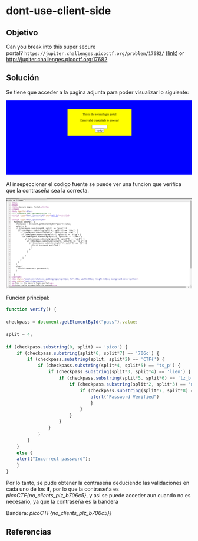 # dont-use-client-side

## Objetivo

Can you break into this super secure portal? `https://jupiter.challenges.picoctf.org/problem/17682/` ([link](https://jupiter.challenges.picoctf.org/problem/17682/)) or http://jupiter.challenges.picoctf.org:17682

## Solución

Se tiene que acceder a la pagina adjunta para poder visualizar lo siguiente:

![img-index](img-index.png)

Al insepeccionar el codigo fuente se puede ver una funcion que verifica que la contraseña sea la correcta. 

![img-source](img-source.png)

Funcion principal:

```javaScript
function verify() {

checkpass = document.getElementById("pass").value;

split = 4;

if (checkpass.substring(0, split) == 'pico') {
    if (checkpass.substring(split*6, split*7) == '706c') {
        if (checkpass.substring(split, split*2) == 'CTF{') {
            if (checkpass.substring(split*4, split*5) == 'ts_p') {
                if (checkpass.substring(split*3, split*4) == 'lien') {
                    if (checkpass.substring(split*5, split*6) == 'lz_b') {
                        if (checkpass.substring(split*2, split*3) == 'no_c') {
                            if (checkpass.substring(split*7, split*8) == '5}') {
                                alert("Password Verified")
                                }
                            }
                        }
                    }
                }
            }
        }
    }
    else {
    alert("Incorrect password");
    }
}
```

Por lo tanto, se pude obtener la contraseña deduciendo las validaciones en cada uno de los **if**, por lo que la contraseña es *picoCTF{no_clients_plz_b706c5}*, y asi se puede acceder aun cuando no es necesario, ya que la contraseña es la bandera

Bandera: *picoCTF{no_clients_plz_b706c5}}*

## Referencias
